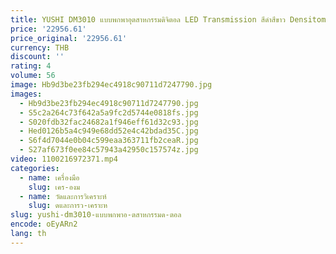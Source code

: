```yaml
---
title: YUSHI DM3010 แบบพกพาอุตสาหกรรมดิจิตอล LED Transmission สีดําสีขาว Densitometer NDT พร้อมแท็บเล็ตขั้นตอนความหนาแน่น
price: '22956.61'
price_original: '22956.61'
currency: THB
discount: ''
rating: 4
volume: 56
image: Hb9d3be23fb294ec4918c90711d7247790.jpg
images:
  - Hb9d3be23fb294ec4918c90711d7247790.jpg
  - S5c2a264c73f642a5a9fc2d5744e0818fs.jpg
  - S020fdb32fac24682a1f946eff61d32c93.jpg
  - Hed0126b5a4c949e68dd52e4c42bdad35C.jpg
  - S6f4d7044e0b04c599eaa363711fb2ceaR.jpg
  - S27af673f0ee84c57943a42950c157574z.jpg
video: 1100216972371.mp4
categories:
  - name: เครื่องมือ
    slug: เคร-องม
  - name: วัดและการวิเคราะห์
    slug: ดและการว-เคราะห
slug: yushi-dm3010-แบบพกพาอ-ตสาหกรรมด-ตอล
encode: oEyARn2
lang: th
---
```

  